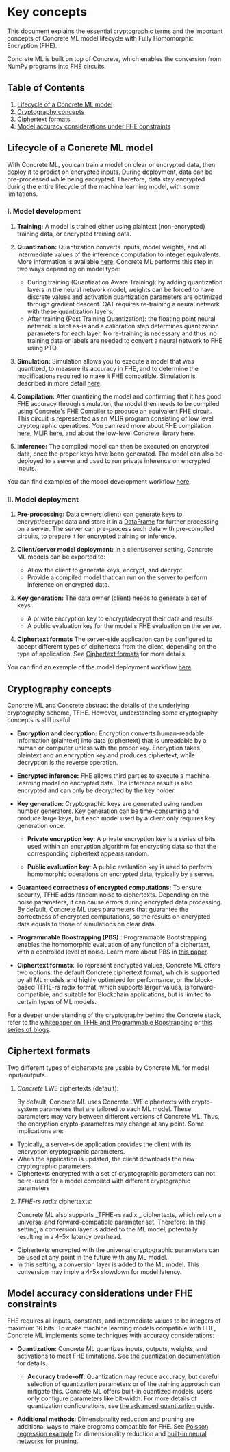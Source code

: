 # Key concepts

This document explains the essential cryptographic terms and the important concepts of Concrete ML model lifecycle with Fully Homomorphic Encryption (FHE).

Concrete ML is built on top of Concrete, which enables the conversion from NumPy programs into FHE circuits.

## Table of Contents

1. [Lifecycle of a Concrete ML model](#lifecycle-of-a-concrete-ml-model)
1. [Cryptography concepts](#cryptography-concepts)
1. [Ciphertext formats](#ciphertext-formats)
1. [Model accuracy considerations under FHE constraints](#model-accuracy-considerations-under-fhe-constraints)

## Lifecycle of a Concrete ML model

With Concrete ML, you can train a model on clear or encrypted data, then deploy it to predict on encrypted inputs. During deployment, data can be pre-processed while being encrypted. Therefore, data stay encrypted during the entire lifecycle of the machine learning model, with some limitations.

### I. Model development

1. **Training:** A model is trained either using plaintext (non-encrypted) training data, or encrypted training data.

1. **Quantization:** Quantization converts inputs, model weights, and all intermediate values of the inference computation to integer equivalents. More information is available [here](../explanations/quantization.md). Concrete ML performs this step in two ways depending on model type:

   - During training (Quantization Aware Training): by adding quantization layers in the neural network model, weights can be forced to have discrete values and activation quantization parameters are optimized through gradient descent. QAT requires re-training a neural network with these quantization layers.
   - After training (Post Training Quantization): the floating point neural network is kept as-is and a calibration step determines quantization parameters for each layer. No re-training is necessary and thus, no training data or labels are needed to convert a neural network to FHE using PTQ.

1. **Simulation:** Simulation allows you to execute a model that was quantized, to measure its accuracy in FHE, and to determine the modifications required to make it FHE compatible. Simulation is described in more detail [here](../explanations/compilation.md#fhe-simulation).

1. **Compilation:** After quantizing the model and confirming that it has good FHE accuracy through simulation, the model then needs to be compiled using Concrete's FHE Compiler to produce an equivalent FHE circuit. This circuit is represented as an MLIR program consisting of low level cryptographic operations. You can read more about FHE compilation [here](../explanations/compilation.md), MLIR [here](https://mlir.llvm.org/), and about the low-level Concrete library [here](https://github.com/zama-ai/concrete).

1. **Inference:** The compiled model can then be executed on encrypted data, once the proper keys have been generated. The model can also be deployed to a server and used to run private inference on encrypted inputs.

You can find examples of the model development workflow [here](../tutorials/ml_examples.md).

### II. Model deployment

1. **Pre-processing:** Data owners(client) can generate keys to encrypt/decrypt data and store it in a [DataFrame](../built-in-models/encrypted_dataframe.md) for further processing on a server. The server can pre-process such data with pre-compiled circuits, to prepare it for encrypted training or inference.

1. **Client/server model deployment:** In a client/server setting, Concrete ML models can be exported to:

   - Allow the client to generate keys, encrypt, and decrypt.
   - Provide a compiled model that can run on the server to perform inference on encrypted data.

1. **Key generation:** The data owner (client) needs to generate a set of keys:

   - A private encryption key to encrypt/decrypt their data and results
   - A public evaluation key for the model's FHE evaluation on the server.

1. **Ciphertext formats** The server-side application can be configured to accept different types of ciphertexts from the client, depending on the type of application. See [Ciphertext formats](#ciphertext-formats) for more details.

You can find an example of the model deployment workflow [here](../advanced_examples/ClientServer.ipynb).

## Cryptography concepts

Concrete ML and Concrete abstract the details of the underlying cryptography scheme, TFHE. However, understanding some cryptography concepts is still useful:

- **Encryption and decryption:** Encryption converts human-readable information (plaintext) into data (ciphertext) that is unreadable by a human or computer unless with the proper key. Encryption takes plaintext and an encryption key and produces ciphertext, while decryption is the reverse operation.

- **Encrypted inference:** FHE allows third parties to execute a machine learning model on encrypted data. The inference result is also encrypted and can only be decrypted by the key holder.

- **Key generation:** Cryptographic keys are generated using random number generators. Key generation can be time-consuming and produce large keys, but each model used by a client only requires key generation once.

  - **Private encryption key**: A private encryption key is a series of bits used within an encryption algorithm for encrypting data so that the corresponding ciphertext appears random.

  - **Public evaluation key**: A public evaluation key is used to perform homomorphic operations on encrypted data, typically by a server.

- **Guaranteed correctness of encrypted computations:** To ensure security, TFHE adds random noise to ciphertexts. Depending on the noise parameters, it can cause errors during encrypted data processing. By default, Concrete ML uses parameters that guarantee the correctness of encrypted computations, so the results on encrypted data equals to those of simulations on clear data.

- **Programmable Boostrapping (PBS)** : Programmable Bootstrapping enables the homomorphic evaluation of any function of a ciphertext, with a controlled level of noise. Learn more about PBS in [this paper](https://eprint.iacr.org/2021/091).

- **Ciphertext formats**: To represent encrypted values, Concrete ML offers two options: the default Concrete ciphertext format, which is supported by all ML models and highly optimized for performance, or the block-based TFHE-rs radix format, which supports larger values, is forward-compatible, and suitable for Blockchain applications, but is limited to certain types of ML models.

For a deeper understanding of the cryptography behind the Concrete stack, refer to the [whitepaper on TFHE and Programmable Boostrapping](https://whitepaper.zama.ai/) or [this series of blogs](https://www.zama.ai/post/tfhe-deep-dive-part-1).

## Ciphertext formats

Two different types of ciphertexts are usable by Concrete ML for model input/outputs.

1. _Concrete_ LWE ciphertexts (default):

   By default, Concrete ML uses Concrete LWE ciphertexts with crypto-system parameters that are tailored to each ML model. These parameters may vary between different versions of Concrete ML. Thus, the encryption crypto-parameters may change at any point. Some implications are:

- Typically, a server-side application provides the client with its encryption cryptographic parameters.
- When the application is updated, the client downloads the new cryptographic parameters.
- Ciphertexts encrypted with a set of cryptographic parameters can not be re-used for a model compiled with different cryptographic parameters

2. _TFHE-rs radix_ ciphertexts:

   Concrete ML also supports \_TFHE-rs radix _ ciphertexts, which rely on a universal and forward-compatible parameter set. Therefore:
   In this setting, a conversion layer is added to the ML model, potentially resulting in a 4–5× latency overhead.

- Ciphertexts encrypted with the universal cryptographic parameters can be used at any point in the future with any ML model.
- In this setting, a conversion layer is added to the ML model. This conversion may imply a 4-5x slowdown for model latency.

## Model accuracy considerations under FHE constraints

FHE requires all inputs, constants, and intermediate values to be integers of maximum 16 bits. To make machine learning models compatible with FHE, Concrete ML implements some techniques with accuracy considerations:

- **Quantization**: Concrete ML quantizes inputs, outputs, weights, and activations to meet FHE limitations. See [the quantization documentation](../explanations/quantization.md) for details.

  - **Accuracy trade-off**: Quantization may reduce accuracy, but careful selection of quantization parameters or of the training approach can mitigate this. Concrete ML offers built-in quantized models; users only configure parameters like bit-width. For more details of quantization configurations, see [the advanced quantization guide](../explanations/quantization.md#configuring-model-quantization-parameters).

- **Additional methods**: Dimensionality reduction and pruning are additional ways to make programs compatible for FHE. See [Poisson regression example](../advanced_examples/PoissonRegression.ipynb) for dimensionality reduction and [built-in neural networks](../built-in-models/neural-networks.md) for pruning.

